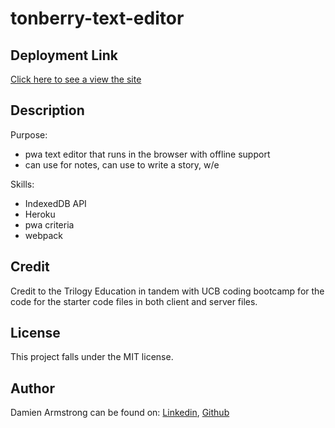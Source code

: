 # tonberry-text-editor

## Deployment Link
<a href="">Click here to see a view the site</a>

## Description
Purpose:
- pwa text editor that runs in the browser with offline support
- can use for notes, can use to write a story, w/e

Skills:
- IndexedDB API
- Heroku
- pwa criteria
- webpack

## Credit
Credit to the Trilogy Education in tandem with UCB coding bootcamp for the code for the starter code files in both client and server files.

## License
This project falls under the MIT license.

## Author
Damien Armstrong can be found on: <a href="https://www.linkedin.com/in/damien-armstrong-412319138/">Linkedin</a>, <a href="https://github.com/pirosvs">Github</a>